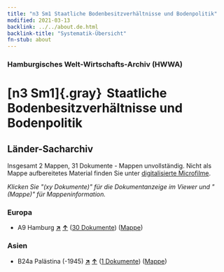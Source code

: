 ```yaml
---
title: "n3 Sm1 Staatliche Bodenbesitzverhältnisse und Bodenpolitik"
modified: 2021-03-13
backlink: ../../about.de.html
backlink-title: "Systematik-Übersicht"
fn-stub: about
---
```


### Hamburgisches Welt-Wirtschafts-Archiv (HWWA)

# [n3 Sm1]{.gray}&#8201; Staatliche Bodenbesitzverhältnisse und Bodenpolitik&#160; 







## Länder-Sacharchiv




Insgesamt 2 Mappen, 31 Dokumente - Mappen unvollständig.
Nicht als Mappe aufbereitetes Material finden Sie unter [digitalisierte Microfilme](/film/h1_sh.de.html).

_Klicken Sie "(xy Dokumente)" für die Dokumentanzeige im Viewer und "(Mappe)" für Mappeninformation._




### Europa

- A9 Hamburg [**&nearr;**](../../../geo/i/140905/about.de.html "Hamburg (alle Mappen)") [**&uarr;**](../../../geo/about.de.html#A9 "Ländersystematik") (<a href="https://pm20.zbw.eu/iiifview/folder/sh/140905,161908" title="über: Hamburg : Staatliche Bodenbesitzverhältnisse und Bodenpolitik" target="_blank">30 Dokumente</a>) ([Mappe](../../../../folder/sh/1409xx/140905/1619xx/161908/about.de.html))

### Asien

- B24a Palästina (-1945) [**&nearr;**](../../../geo/i/141115/about.de.html "Palästina (-1945) (alle Mappen)") [**&uarr;**](../../../geo/about.de.html#B24a "Ländersystematik") (<a href="https://pm20.zbw.eu/iiifview/folder/sh/141115,161908" title="über: Palästina (-1945) : Staatliche Bodenbesitzverhältnisse und Bodenpolitik" target="_blank">1 Dokumente</a>) ([Mappe](../../../../folder/sh/1411xx/141115/1619xx/161908/about.de.html))









